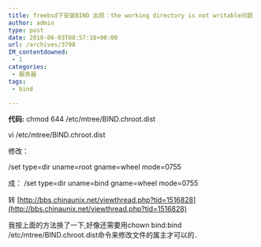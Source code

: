 ```yaml
---
title: freebsd下安装BIND 出现：the working directory is not writable问题
author: admin
type: post
date: 2010-06-03T08:57:18+00:00
url: /archives/3798
IM_contentdowned:
 - 1
categories:
 - 服务器
tags:
 - bind

---
```

**代码:**
 chmod 644 /etc/mtree/BIND.chroot.dist

 vi /etc/mtree/BIND.chroot.dist


 修改：

 /set type=dir uname=root gname=wheel mode=0755

成：
/set type=dir uname=bind gname=wheel mode=0755

转 [http://bbs.chinaunix.net/viewthread.php?tid=1516828](http://bbs.chinaunix.net/viewthread.php?tid=1516828)

我按上面的方法换了一下,好像还需要用chown bind:bind /etc/mtree/BIND.chroot.dist命令来修改文件的属主才可以的．